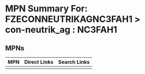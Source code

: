 



# MPN Summary For: FZECONNEUTRIKAGNC3FAH1 > con-neutrik_ag : NC3FAH1

## MPNs
  

|MPN|Direct Links|Search Links|
| :--- | :--- | :--- |
||||
